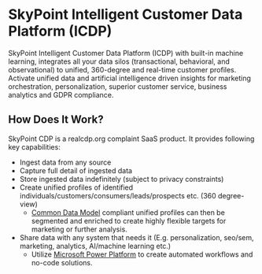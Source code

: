 # SkyPoint Intelligent Customer Data Platform (ICDP)

SkyPoint Intelligent Customer Data Platform (ICDP) with built-in machine learning, integrates all your data silos (transactional, behavioral, and observational) to unified, 360-degree and real-time customer profiles. Activate unified data and artificial intelligence driven insights for marketing orchestration, personalization, superior customer service, business analytics and GDPR compliance. 

## How Does It Work?

SkyPoint CDP is a realcdp.org complaint SaaS product. It provides following key capabilities:

- Ingest data from any source
- Capture full detail of ingested data
- Store ingested data indefinitely (subject to privacy constraints)
- Create unified profiles of identified individuals/customers/consumers/leads/prospects etc. (360 degree-view)
  - [Common Data Model](https://docs.microsoft.com/common-data-model/) compliant unified profiles can then be segmented and enriched to create highly flexible targets for marketing or further analysis.
- Share data with any system that needs it (E.g. personalization, seo/sem, marketing, analytics, AI/machine learning etc.)
  - Utilize [Microsoft Power Platform](https://powerplatform.microsoft.com/en-us/) to create automated workflows and no-code solutions.
